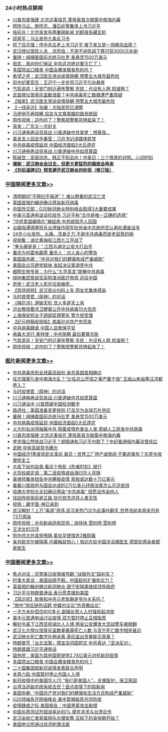 <div class="catlist">
<h3>24小时热点禁闻</h3>
<ul>
<li><a href="https://github.com/fqnews/bnews/blob/master/topimagenews/20200326/1301004.md">川普态度强硬 北京这事哑忍 蓬佩奥首次披露中南海内幕</a></li>
<li><a href="https://github.com/fqnews/bnews/blob/master/cbnews/20200327/1301236.md">网传马云、柳传志、潘石屹等集体上书习近平</a></li>
<li><a href="https://github.com/fqnews/bnews/blob/master/cnnews/20200327/1301319.md">啥前兆！北京突发布两重磅新闻 刘鹤报告藏玄机</a></li>
<li><a href="https://github.com/fqnews/bnews/blob/master/bannedvideo/20200327/1301243.md">邱家军：马云发布九条反习令 </a></li>
<li><a href="https://github.com/fqnews/bnews/blob/master/cnnews/20200327/1301409.md">抓了任志强！传中共五老上书习近平 接下来又是一场腥风血雨？</a></li>
<li><a href="https://github.com/fqnews/bnews/blob/master/headline/20200327/1301023.md">武汉殡仪馆现人龙　消息指：不哭不闹低调下葬可获3000元补助</a></li>
<li><a href="https://github.com/fqnews/bnews/blob/master/topimagenews/20200327/1301135.md">重磅！缉捕委国前总统马杜罗 美悬赏1500万美元</a></li>
<li><a href="https://github.com/fqnews/bnews/blob/master/cbnews/20200327/1301363.md">班农：我向你们保证 中共这次绝对要灭亡了！</a></li>
<li><a href="https://github.com/fqnews/bnews/blob/master/headline/20200327/1301131.md">多国禁出口粮食 中国会爆发粮食危机吗？</a></li>
<li><a href="https://github.com/fqnews/bnews/blob/master/cbnews/20200327/1301223.md">希望之声：武汉医生哭诉疫情隐瞒 预警五大城市最危险</a></li>
<li><a href="https://github.com/fqnews/bnews/blob/master/cbnews/20200327/1301301.md">前中纪委官员：王沪宁一步步将习近平引向悬崖</a></li>
<li><a href="https://github.com/fqnews/bnews/blob/master/cbnews/20200327/1301382.md">气氛诡异！天安门附近遍布警察 市民：也没有人啊 抓谁啊？</a></li>
<li><a href="https://github.com/fqnews/bnews/blob/master/cbnews/20200327/1301278.md">武昌殡仪馆骨灰盒数泄密？中共病毒死亡数据遭严重质疑</a></li>
<li><a href="https://github.com/fqnews/bnews/blob/master/comments/20200326/1301000.md">【独家】武汉医生哭诉疫情隐瞒 预警五大城市最危险</a></li>
<li><a href="https://github.com/fqnews/bnews/blob/master/cbnews/20200327/1301096.md">【一线采访】张展：大陆民怨已沸腾</a></li>
<li><a href="https://github.com/fqnews/bnews/blob/master/yule/20200327/1301028.md">马伊琍不再隐瞒 坦言与文章离婚的致命原因</a></li>
<li><a href="https://github.com/fqnews/bnews/blob/master/cbnews/20200327/1301381.md">网传视频：这咋的了？警察把警察背铐起来了！</a></li>
<li><a href="https://github.com/fqnews/bnews/blob/master/cnnews/20200327/1301431.md">突发：广东又一次封关</a></li>
<li><a href="https://github.com/fqnews/bnews/blob/master/cbnews/20200327/1301364.md">川习通电再谈贸易战 川普道破中共美梦：想等我...</a></li>
<li><a href="https://github.com/fqnews/bnews/blob/master/cbnews/20200327/1301279.md">美发言人回击华春莹：习总书记讲媒体姓党</a></li>
<li><a href="https://github.com/fqnews/bnews/blob/master/topimagenews/20200327/1301103.md">中共病毒疫情延烧 中国经济面临5大后遗症</a></li>
<li><a href="https://github.com/fqnews/bnews/blob/master/topimagenews/20200327/1301377.md">川习通电再谈贸易战 川普道破中共如意算盘</a></li>
<li><a href="https://github.com/fqnews/bnews/blob/master/cbnews/20200327/1301209.md">陈破空：高层动态，韩正不知去向！中美日：三个情景的对照。心动时刻 </a></li>
<li><b><a href="https://github.com/fqnews/bnews/blob/master/comments/20200211/1275071.md" target="_blank">揭秘：武汉肺炎会过去，但更大更猛烈的瘟疫会再来</a></b></li>
<li><b><a href="https://github.com/fqnews/bnews/blob/master/comments/20200207/1272816.md" target="_blank">《刘伯温碑记》预言避开武汉肺炎的妙招（修订版）</a></b></li>
</ul>
</div>

<div class="catlist">
<h3><a href="https://github.com/fqnews/bnews/blob/master/cbnews/" target="_blank">中国禁闻</a><span><a href="https://github.com/fqnews/bnews/blob/master/cbnews/" target="_blank" rel="nofollow">更多文章>></a></span></h3>
<ul>
<li><a href="https://github.com/fqnews/bnews/blob/master/cbnews/20200327/1301637.md" target="_blank">清明期间“不祭扫不报道”？ 难以祭奠的武汉亡灵</a></li>
<li><a href="https://github.com/fqnews/bnews/blob/master/cbnews/20200327/1301614.md" target="_blank">英国首相约翰逊确诊感染新冠病毒</a></li>
<li><a href="https://github.com/fqnews/bnews/blob/master/cbnews/20200327/1301610.md" target="_blank">中国外交部：G20新冠肺炎特别峰会取得3大重要成果</a></li>
<li><a href="https://github.com/fqnews/bnews/blob/master/cbnews/20200327/1301609.md" target="_blank">中美元首通电话谈抗疫外 习近平称“合作是唯一正确的选择”</a></li>
<li><a href="https://github.com/fqnews/bnews/blob/master/cbnews/20200327/1301525.md" target="_blank">“华侨爱国煽情片”被起底 中共欲阻华人回国</a></li>
<li><a href="https://github.com/fqnews/bnews/blob/master/cbnews/20200327/1301524.md" target="_blank">台媒指谭德塞怒斥台湾操作网军批他亲中总统府否认再批谭废话多</a></li>
<li><a href="https://github.com/fqnews/bnews/blob/master/cbnews/20200327/1301515.md" target="_blank">24岁小伙发热、头痛、浑身乏力 不是中共病毒而是老鼠惹的祸</a></li>
<li><a href="https://github.com/fqnews/bnews/blob/master/cbnews/20200327/1301471.md" target="_blank">视频集：湖北黄梅和江西九江开战了</a></li>
<li><a href="https://github.com/fqnews/bnews/blob/master/cbnews/20200327/1301482.md" target="_blank">“拳头硬是哥！” 江西与湖北公安大打出手</a></li>
<li><a href="https://github.com/fqnews/bnews/blob/master/cbnews/20200327/1301473.md" target="_blank">重庆为何雷电霹雳 重庆人：对人良心的警告</a></li>
<li><a href="https://github.com/fqnews/bnews/blob/master/cbnews/20200327/1301421.md" target="_blank">美国国务卿：“中共对我们的健康构成严重威胁”</a></li>
<li><a href="https://github.com/fqnews/bnews/blob/master/cbnews/20200327/1301422.md" target="_blank">美国会议员跨党联袂 发起决议案谴责中共</a></li>
<li><a href="https://github.com/fqnews/bnews/blob/master/cbnews/20200327/1301447.md" target="_blank">细胞生物专家：为什么“九字真言”能解中共病毒</a></li>
<li><a href="https://github.com/fqnews/bnews/blob/master/cbnews/20200327/1301438.md" target="_blank">绿地集团曾疯狂采购澳洲医疗物资 运往中国</a></li>
<li><a href="https://github.com/fqnews/bnews/blob/master/cbnews/20200327/1301437.md" target="_blank">悲惨！武汉老人死在垃圾桶旁…</a></li>
<li><a href="https://github.com/fqnews/bnews/blob/master/cbnews/20200327/1301430.md" target="_blank">【现场视频】武汉民众扫码上车 网友忧集体感染</a></li>
<li><a href="https://github.com/fqnews/bnews/blob/master/comments/20200327/1301424.md" target="_blank">与时疫使君（瘟神）的对话</a></li>
<li><a href="https://github.com/fqnews/bnews/blob/master/cbnews/20200327/1301405.md" target="_blank">《梅花诗》道破天机 世人多是天上来</a></li>
<li><a href="https://github.com/fqnews/bnews/blob/master/cbnews/20200327/1301411.md" target="_blank">沪女教授要求卫健委公开中共病毒10大信息</a></li>
<li><a href="https://github.com/fqnews/bnews/blob/master/cbnews/20200327/1301394.md" target="_blank">上海保安抓女子颈部猛撞警车 警方拒受理</a></li>
<li><a href="https://github.com/fqnews/bnews/blob/master/cbnews/20200327/1301390.md" target="_blank">【纪元特稿视频版】病毒针对共产党而来</a></li>
<li><a href="https://github.com/fqnews/bnews/blob/master/cbnews/20200327/1301385.md" target="_blank">中共病毒肆虐 中国人自救保平安</a></li>
<li><a href="https://github.com/fqnews/bnews/blob/master/cbnews/20200327/1301383.md" target="_blank">病毒大流行 美特使：中共隐瞒 最后要算总账</a></li>
<li><a href="https://github.com/fqnews/bnews/blob/master/cbnews/20200327/1301382.md" target="_blank">气氛诡异！天安门附近遍布警察 市民：也没有人啊 抓谁啊？</a></li>
<li><a href="https://github.com/fqnews/bnews/blob/master/cbnews/20200327/1301381.md" target="_blank">网传视频：这咋的了？警察把警察背铐起来了！</a></li>

</ul>
</div>
<div class="catlist">
<h3><a href="https://github.com/fqnews/bnews/blob/master/topimagenews/" target="_blank">图片新闻</a><span><a href="https://github.com/fqnews/bnews/blob/master/topimagenews/" target="_blank" rel="nofollow">更多文章>></a></span></h3>
<ul>
<li><a href="https://github.com/fqnews/bnews/blob/master/topimagenews/20200327/1301579.md" target="_blank">中共病毒传到全球最高级别 亲共英国首相确诊</a></li>
<li><a href="https://github.com/fqnews/bnews/blob/master/topimagenews/20200327/1301574.md" target="_blank">任志强案引发中南海大乱？“比任总公开信之事严重千倍” 王岐山朱镕基汪洋都卷入？</a></li>
<li><a href="https://github.com/fqnews/bnews/blob/master/comments/20200327/1301424.md" target="_blank">与时疫使君（瘟神）的对话</a></li>
<li><a href="https://github.com/fqnews/bnews/blob/master/topimagenews/20200327/1301377.md" target="_blank">川习通电再谈贸易战 川普道破中共如意算盘</a></li>
<li><a href="https://github.com/fqnews/bnews/blob/master/topimagenews/20200327/1301370.md" target="_blank">川习通话中 川普质疑中国检测数字</a></li>
<li><a href="https://github.com/fqnews/bnews/blob/master/topimagenews/20200327/1301333.md" target="_blank">路透社：美国准备变更规则 打击华为全球芯片供应</a></li>
<li><a href="https://github.com/fqnews/bnews/blob/master/topimagenews/20200327/1301135.md" target="_blank">重磅！缉捕委国前总统马杜罗 美悬赏1500万美元</a></li>
<li><a href="https://github.com/fqnews/bnews/blob/master/topimagenews/20200327/1301103.md" target="_blank">中共病毒疫情延烧 中国经济面临5大后遗症</a></li>
<li><a href="https://github.com/fqnews/bnews/blob/master/topimagenews/20200327/1301090.md" target="_blank">义大利右派领袖轰中共 隐匿疫情危害全人类 质疑人工研发中共病毒</a></li>
<li><a href="https://github.com/fqnews/bnews/blob/master/topimagenews/20200326/1301004.md" target="_blank">川普态度强硬 北京这事哑忍 蓬佩奥首次披露中南海内幕</a></li>
<li><a href="https://github.com/fqnews/bnews/blob/master/topimagenews/20200326/1300950.md" target="_blank">李克强公然挑战习近平？胡锦涛和习近平也掰了？中纪委通报内幕涉曾庆红</a></li>
<li><a href="https://github.com/fqnews/bnews/blob/master/topimagenews/20200326/1300845.md" target="_blank">武肺 中央高层禁令曝光</a></li>
<li><a href="https://github.com/fqnews/bnews/blob/master/topimagenews/20200326/1300837.md" target="_blank">中国经济1季度低到文革前 裁员！世界工厂停产或倒闭 不要遮羞布？东莞令按摩院复工</a></li>
<li><a href="https://github.com/fqnews/bnews/blob/master/comments/20200326/1300394.md" target="_blank">大疫下如何自救 看这个电影《危难时刻》就行</a></li>
<li><a href="https://github.com/fqnews/bnews/blob/master/comments/20200326/1300617.md" target="_blank">北京权威定调：第二波疫情或由海归华人背锅</a></li>
<li><a href="https://github.com/fqnews/bnews/blob/master/comments/20200326/1300569.md" target="_blank">美律师集体控告中共瞒报疫情 索赔或达数十万亿美元</a></li>
<li><a href="https://github.com/fqnews/bnews/blob/master/comments/20200326/1300568.md" target="_blank">看看川普政府与国会达成的2万亿美元纾困法案怎么花这些钱</a></li>
<li><a href="https://github.com/fqnews/bnews/blob/master/comments/20200325/1300161.md" target="_blank">哈佛大学校长夫妇确诊感染“中共病毒” 但愿没传染他人</a></li>
<li><a href="https://github.com/fqnews/bnews/blob/master/comments/20200325/1300159.md" target="_blank">找回传统家庭是正路  现代观念违背人类天性</a></li>
<li><a href="https://github.com/fqnews/bnews/blob/master/comments/20200325/1299854.md" target="_blank">视频：藏字蛋-神已来到</a></li>
<li><a href="https://github.com/fqnews/bnews/blob/master/topimagenews/20200324/1299418.md" target="_blank">武汉解封？上万“毒源”游荡 武汉发热门诊为此事吵翻天 世界浩劫本周末恐有73万感染</a></li>
<li><a href="https://github.com/fqnews/bnews/blob/master/topimagenews/20200324/1299417.md" target="_blank">网传视频：中共新闻造假现场：快快快 雪别停 雪别停</a></li>
<li><a href="https://github.com/fqnews/bnews/blob/master/topimagenews/20200324/1299393.md" target="_blank">王洪文的沉浮</a></li>
<li><a href="https://github.com/fqnews/bnews/blob/master/topimagenews/20200324/1299011.md" target="_blank">怒中共大外宣频甩锅 美驻华使馆连3推砲轰</a></li>
<li><a href="https://github.com/fqnews/bnews/blob/master/topimagenews/20200323/1298960.md" target="_blank">亲共默克尔被隔离 内幕触目惊心！培训大批中国涉活摘医生 德首批感染者都是医生</a></li>

</ul>
</div>
<div class="catlist">
<h3><a href="https://github.com/fqnews/bnews/blob/master/headline/" target="_blank">中国要闻</a><span><a href="https://github.com/fqnews/bnews/blob/master/headline/" target="_blank" rel="nofollow">更多文章>></a></span></h3>
<ul>
<li><a href="https://github.com/fqnews/bnews/blob/master/headline/20200327/1301597.md" target="_blank">焦点对话：庆贺美日疫情被骂翻 “战狼外交”踩刹车？</a></li>
<li><a href="https://github.com/fqnews/bnews/blob/master/headline/20200327/1301596.md" target="_blank">时事大家谈：美国自顾不暇，中国趁机扩展软实力？</a></li>
<li><a href="https://github.com/fqnews/bnews/blob/master/headline/20200327/1301595.md" target="_blank">英首相约翰逊确诊新冠肺炎   唐宁街隔离继续领导政府</a></li>
<li><a href="https://github.com/fqnews/bnews/blob/master/headline/20200327/1301589.md" target="_blank">习近平与特朗普通话 表示愿意援助美国</a></li>
<li><a href="https://github.com/fqnews/bnews/blob/master/headline/20200327/1301581.md" target="_blank">【耳边风】耿爽和中共元老耿飈是爷孙关系吗？</a></li>
<li><a href="https://github.com/fqnews/bnews/blob/master/headline/20200327/1301571.md" target="_blank">“脱中”供应链热话题 中媒也议论“外资撤出论”</a></li>
<li><a href="https://github.com/fqnews/bnews/blob/master/headline/20200327/1301570.md" target="_blank">一平方米补偿仅600多元  副镇长带人入村强拆起冲突</a></li>
<li><a href="https://github.com/fqnews/bnews/blob/master/headline/20200327/1301569.md" target="_blank">美中元首通电话讨论疫情    双方暂时停止互相指责</a></li>
<li><a href="https://github.com/fqnews/bnews/blob/master/headline/20200327/1301568.md" target="_blank">解封令虽下江西坚拒湖北人入境    两省公安爆发大混战警车被掀翻</a></li>
<li><a href="https://github.com/fqnews/bnews/blob/master/headline/20200327/1301519.md" target="_blank">武汉七大殡仪馆骨灰盒数量暴露死亡人数   与官方死亡数字相差甚远</a></li>
<li><a href="https://github.com/fqnews/bnews/blob/master/headline/20200327/1301518.md" target="_blank">武汉肺炎死亡数字扑朔迷离    骨灰盒出货量能见真章？</a></li>
<li><a href="https://github.com/fqnews/bnews/blob/master/headline/20200327/1301483.md" target="_blank">特朗普签「台北法案」撑宝岛巩固邦交   中共表达「坚决反对」</a></li>
<li><a href="https://github.com/fqnews/bnews/blob/master/headline/20200327/1301446.md" target="_blank">特朗普跟习近平通电话</a></li>
<li><a href="https://github.com/fqnews/bnews/blob/master/headline/20200327/1301267.md" target="_blank">国务院：美国为其他国家提供2.74亿美元对抗新冠疫情</a></li>
<li><a href="https://github.com/fqnews/bnews/blob/master/headline/20200327/1301131.md" target="_blank">多国禁出口粮食 中国会爆发粮食危机吗？</a></li>
<li><a href="https://github.com/fqnews/bnews/blob/master/headline/20200327/1301130.md" target="_blank">二十国集团就新冠疫情发表联合声明</a></li>
<li><a href="https://github.com/fqnews/bnews/blob/master/headline/20200327/1301129.md" target="_blank">本周六起 中国暂时停止外国人入境</a></li>
<li><a href="https://github.com/fqnews/bnews/blob/master/headline/20200327/1301115.md" target="_blank">新冠疫情中的美国华人(1) “我们是美国人”，支援医护，保卫家园</a></li>
<li><a href="https://github.com/fqnews/bnews/blob/master/headline/20200327/1301114.md" target="_blank">台湾当选副总统染疫去世？盘点疫情下的假新闻</a></li>
<li><a href="https://github.com/fqnews/bnews/blob/master/headline/20200327/1301099.md" target="_blank">美国务卿: “中国共产党对我们的健康和生活方式构成严重威胁”</a></li>
<li><a href="https://github.com/fqnews/bnews/blob/master/headline/20200327/1301098.md" target="_blank">G20领袖急开网络峰会  美中暂搁敌意共同防疫</a></li>
<li><a href="https://github.com/fqnews/bnews/blob/master/headline/20200327/1301092.md" target="_blank">疫情肆虐之际    美国报告：中国黑客攻击剧增</a></li>
<li><a href="https://github.com/fqnews/bnews/blob/master/headline/20200327/1301091.md" target="_blank">中国劣质测试剂错误率达80%  捷克寻求与台湾合作</a></li>
<li><a href="https://github.com/fqnews/bnews/blob/master/headline/20200327/1301084.md" target="_blank">武汉染疫亡者家属排队办理安葬 压抑下的哀悼期开始？</a></li>
<li><a href="https://github.com/fqnews/bnews/blob/master/headline/20200327/1301074.md" target="_blank">美国参议院通过经济刺激法案</a></li>

</ul>
</div>